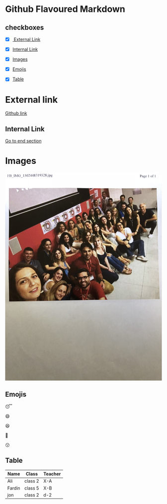 # Github Flavoured Markdown
## checkboxes
- [x] [ External Link](#external-Link)
- [x] [Internal Link](#internal-Link)
- [x] [Images](#images)
- [x] [Emojis](#emojis)
- [x] [Table](#table) 


# External link
[Github link](https://help.github.com/en)

## Internal Link
[Go to  end section](#tables)

# Images
![Peackock feather](./images/IMG_0473.JPG)





## Emojis

:sleeping:

:smile:

:laughing:

:sparkling_heart:

:kissing:


## Table

| Name | Class| Teacher |
|----------|----------|----------|
| Ali   | class 2   | X-A   |
| Fardin   | class 5   | X-B   |
| jon |class 2| d-2 |


